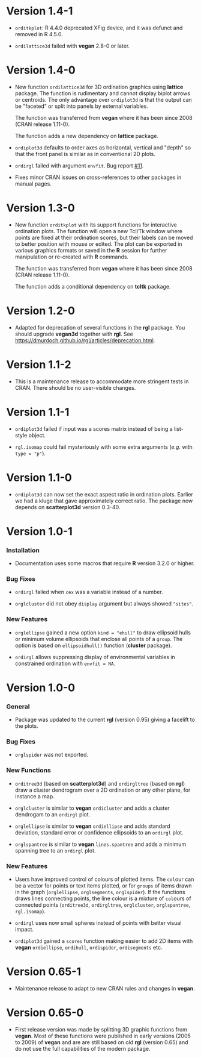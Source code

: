Version 1.4-1
=============

* `orditkplot`: R 4.4.0 deprecated XFig device, and it was defunct and
  removed in R 4.5.0.

* `ordilattice3d` failed with **vegan** 2.8-0 or later.

Version 1.4-0
=============

* New function `ordilattice3d` for 3D ordination graphics using
  **lattice** package. The function is rudimentary and cannot display
  biplot arrows or centroids. The only advantage over `ordiplot3d` is
  that the output can be "faceted" or split into panels by external
  variables.

  The function was transferred from **vegan** where it has been since
  2008 (CRAN release 1.11-0).

  The function adds a new dependency on **lattice** package.

* `ordiplot3d` defaults to order axes as horizontal, vertical and
  "depth" so that the front panel is similar as in conventional 2D
  plots.

* `ordirgl` failed with argument `envfit`. Bug report
  [#11](https://github.com/vegandevs/vegan3d/issues/11).

* Fixes minor CRAN issues on cross-references to other packages in
  manual pages.

Version 1.3-0
=============

* New function `orditkplot` with its support functions for interactive
  ordination plots. The function will open a new Tcl/Tk window where
  points are fixed at their ordination scores, but their labels can be
  moved to better position with mouse or edited. The plot can be
  exported in various graphics formats or saved in the **R** session
  for further manipulation or re-created with **R** commands.

  The function was transferred from **vegan** where it has been since
  2008 (CRAN release 1.11-0).

  The function adds a conditional dependency on **tcltk** package.

Version 1.2-0
=============

* Adapted for deprecation of several functions in the **rgl**
  package. You should upgrade **vegan3d** together with **rgl**. See
  https://dmurdoch.github.io/rgl/articles/deprecation.html.

Version 1.1-2
=============

* This is a maintenance release to accommodate more stringent tests in
  CRAN. There should be no user-visible changes.

Version 1.1-1
=============

* `ordiplot3d` failed if input was a scores matrix instead of being a
  list-style object.

* `rgl.isomap` could fail mysteriously with some extra arguments
  (_e.g._ with `type = "p"`).

Version 1.1-0
=============

* `ordiplot3d` can now set the exact aspect ratio in ordination
  plots. Earlier we had a kluge that gave approximately correct
  ratio. The package now depends on **scatterplot3d** version 0.3-40.

Version 1.0-1
=============

### Installation

* Documentation uses some macros that require **R** version 3.2.0 or
  higher.

### Bug Fixes

* `ordirgl` failed when `cex` was a variable instead of a number.

* `orglcluster` did not obey `display` argument but always showed
  `"sites"`.

### New Features

* `orglellipse` gained a new option `kind = "ehull"` to draw ellipsoid
  hulls or minimum volume ellipsoids that enclose all points of a
  `group`. The option is based on `ellipsoidhull()` function
  (**cluster** package).

* `ordirgl` allows suppressing display of environmental variables in
  constrained ordination with `envfit = NA`.

Version 1.0-0
=============

### General

* Package was updated to the current **rgl** (version 0.95) giving a
  facelift to the plots.

### Bug Fixes

 * `orglspider` was not exported.

### New Functions

* `orditree3d` (based on **scatterplot3d**) and `ordirgltree` (based
  on **rgl**) draw a cluster dendrogram over a 2D ordination or any
  other plane, for instance a map.

* `orglcluster` is similar to **vegan** `ordicluster` and adds a
  cluster dendrogam to an `ordirgl` plot.

* `orglellipse` is similar to **vegan** `ordiellipse` and adds
  standard deviation, standard error or confidence ellipsoids to an
  `ordirgl` plot.

* `orglspantree` is similar to **vegan** `lines.spantree` and adds a
  minimum spanning tree to an `ordirgl` plot.

### New Features

* Users have improved control of colours of plotted items. The
  `col`our can be a vector for points or text items plotted, or for
  `groups` of items drawn in the graph (`orglellipse`, `orglsegments`,
  `orglspider`). If the functions draws lines connecting points, the
  line colour is a mixture of `col`ours of connected points
  (`orditree3d`, `ordirgltree`, `orglcluster`, `orglspantree`,
  `rgl.isomap`).

* `ordirgl` uses now small spheres instead of points with better
  visual impact.

* `ordiplot3d` gained a `scores` function making easier to add 2D
  items with **vegan** `ordiellipse`, `ordihull`, `ordispider`,
  `ordisegments` etc.

Version 0.65-1
==============

* Maintenance release to adapt to new CRAN rules and changes in
  **vegan**.

Version 0.65-0
==============

* First release version was made by splitting 3D graphic functions
  from **vegan**. Most of these functions were published in early
  versions (2005 to 2009) of **vegan** and are are still based on old
  **rgl** (version 0.65) and do not use the full capabilities of the
  modern package.
